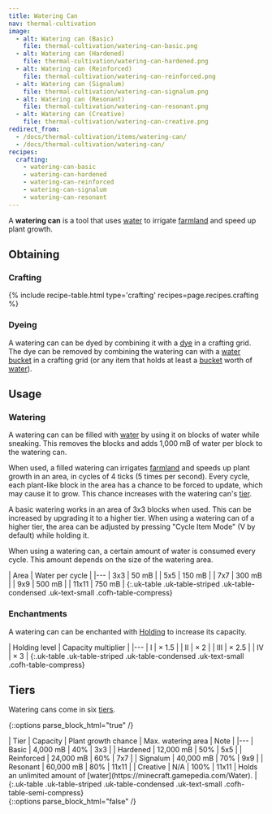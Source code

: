 ```yaml
---
title: Watering Can
nav: thermal-cultivation
image:
  - alt: Watering can (Basic)
    file: thermal-cultivation/watering-can-basic.png
  - alt: Watering can (Hardened)
    file: thermal-cultivation/watering-can-hardened.png
  - alt: Watering can (Reinforced)
    file: thermal-cultivation/watering-can-reinforced.png
  - alt: Watering can (Signalum)
    file: thermal-cultivation/watering-can-signalum.png
  - alt: Watering can (Resonant)
    file: thermal-cultivation/watering-can-resonant.png
  - alt: Watering can (Creative)
    file: thermal-cultivation/watering-can-creative.png
redirect_from:
  - /docs/thermal-cultivation/items/watering-can/
  - /docs/thermal-cultivation/watering-can/
recipes:
  crafting:
    - watering-can-basic
    - watering-can-hardened
    - watering-can-reinforced
    - watering-can-signalum
    - watering-can-resonant
---
```


A **watering can** is a tool that uses
[water](https://minecraft.gamepedia.com/Water) to irrigate
[farmland](https://minecraft.gamepedia.com/Farmland) and speed up plant growth.


Obtaining
---------

### Crafting
{% include recipe-table.html type='crafting' recipes=page.recipes.crafting %}

### Dyeing
A watering can can be dyed by combining it with a
[dye](https://minecraft.gamepedia.com/Dye) in a crafting grid. The dye can be
removed by combining the watering can with a [water
bucket](https://minecraft.gamepedia.com/Water_Bucket) in a crafting grid (or any
item that holds at least a [bucket](https://minecraft.gamepedia.com/Bucket)
worth of [water](https://minecraft.gamepedia.com/Water)).


Usage
-----

### Watering
A watering can can be filled with [water](https://minecraft.gamepedia.com/Water)
by using it on blocks of water while sneaking. This removes the blocks and adds
1,000 mB of water per block to the watering can.

When used, a filled watering can irrigates
[farmland](https://minecraft.gamepedia.com/Farmland) and speeds up plant growth
in an area, in cycles of 4 ticks (5 times per second). Every cycle, each
plant-like block in the area has a chance to be forced to update, which may
cause it to grow. This chance increases with the watering can's [tier](#tiers).

A basic watering works in an area of 3x3 blocks when used. This can be increased
by upgrading it to a higher tier. When using a watering can of a higher tier,
the area can be adjusted by pressing "Cycle Item Mode" (V by default) while
holding it.

When using a watering can, a certain amount of water is consumed every cycle.
This amount depends on the size of the watering area.

| Area | Water per cycle |
|---
| 3x3 | 50 mB |
| 5x5 | 150 mB |
| 7x7 | 300 mB |
| 9x9 | 500 mB |
| 11x11 | 750 mB |
{:.uk-table .uk-table-striped .uk-table-condensed .uk-text-small .cofh-table-compress}

### Enchantments
A watering can can be enchanted with [Holding](/docs/holding/) to increase its
capacity.

| Holding level | Capacity multiplier |
|---
| I | × 1.5 |
| II | × 2 |
| III | × 2.5 |
| IV | × 3 |
{:.uk-table .uk-table-striped .uk-table-condensed .uk-text-small .cofh-table-compress}


Tiers
-----

Watering cans come in six [tiers](/docs/tiers/).

{::options parse_block_html="true" /}
<div class="uk-overflow-container">
| Tier | Capacity | Plant growth chance | Max. watering area | Note |
|---
| Basic | 4,000 mB | 40% | 3x3 |
| Hardened | 12,000 mB | 50% | 5x5 |
| Reinforced | 24,000 mB | 60% | 7x7 |
| Signalum | 40,000 mB | 70% | 9x9 |
| Resonant | 60,000 mB | 80% | 11x11 |
| Creative | N/A | 100% | 11x11 | Holds an unlimited amount of [water](https://minecraft.gamepedia.com/Water). |
{:.uk-table .uk-table-striped .uk-table-condensed .uk-text-small .cofh-table-semi-compress}
</div>
{::options parse_block_html="false" /}
